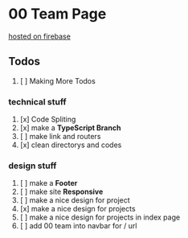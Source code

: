 # 00 Team Page

[hosted on firebase](https://web-00-team.web.app/)

## Todos

1. [ ] Making More Todos

### technical stuff

1. [x] Code Spliting
2. [x] make a **TypeScript Branch**
3. [ ] make link and routers
4. [x] clean directorys and codes

### design stuff

1. [ ] make a **Footer**
2. [ ] make site **Responsive**
3. [ ] make a nice design for project
4. [x] make a nice design for projects
5. [ ] make a nice design for projects in index page
6. [ ] add 00 team into navbar for / url
